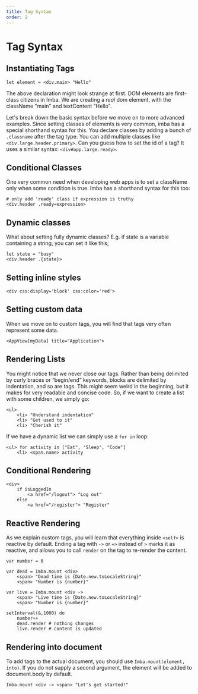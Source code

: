 ```yaml
---
title: Tag Syntax
order: 2
---
```


# Tag Syntax

## Instantiating Tags

```imba
let element = <div.main> "Hello"
```

The above declaration might look strange at first. DOM elements are first-class citizens in Imba. We are creating a *real* dom element, with the className "main" and textContent "Hello".

Let's break down the basic syntax before we move on to more advanced examples. Since setting classes of elements is very common, imba has a special shorthand syntax for this. You declare classes by adding a bunch of `.classname` after the tag type. You can add multiple classes like `<div.large.header.primary>`. Can you guess how to set the id of a tag? It uses a similar syntax: `<div#app.large.ready>`.


## Conditional Classes

One very common need when developing web apps is to set a className only when some condition is true. Imba has a shorthand syntax for this too:

```imba
# only add 'ready' class if expression is truthy
<div.header .ready=expression>
```


## Dynamic classes

What about setting fully dynamic classes? E.g. if state is a variable containing a string, you can set it like this;

```imba
let state = "busy"
<div.header .{state}>
```


## Setting inline styles

```imba
<div css:display='block' css:color='red'>
```


## Setting custom data

When we move on to custom tags, you will find that tags very often represent some data.

```imba
<AppView[myData] title="Application">
```


## Rendering Lists

You might notice that we never close our tags. Rather than being delimited by curly braces or “begin/end” keywords, blocks are delimited by indentation, and so are tags. This might seem weird in the beginning, but it makes for very readable and concise code. So, if we want to create a list with some children, we simply go:

```imba
<ul>
    <li> "Understand indentation"
    <li> "Get used to it"
    <li> "Cherish it"
```

If we have a dynamic list we can simply use a `for in` loop:

```imba
<ul> for activity in ["Eat", "Sleep", "Code"]
    <li> <span.name> activity
```

## Conditional Rendering

```imba
<div>
    if isLoggedIn
        <a href="/logout"> "Log out"
    else
        <a href="/register"> "Register"
```

## Reactive Rendering

As we explain custom tags, you will learn that everything inside `<self>` is reactive by default. Ending a tag with  `->` or `=>` instead of `>` marks it as reactive, and allows you to call `render` on the tag to re-render the content.

```imba
var number = 0

var dead = Imba.mount <div>
    <span> "Dead time is {Date.new.toLocaleString}"
    <span> "Number is {number}"

var live = Imba.mount <div ->
    <span> "Live time is {Date.new.toLocaleString}"
    <span> "Number is {number}"

setInterval(&,1000) do
    number++
    dead.render # nothing changes
    live.render # content is updated
```

## Rendering into document

To add tags to the actual document, you should use `Imba.mount(element, into)`. If you do not supply a second argument, the element will be added to document.body by default.

```
Imba.mount <div -> <span> "Let's get started!"
```


